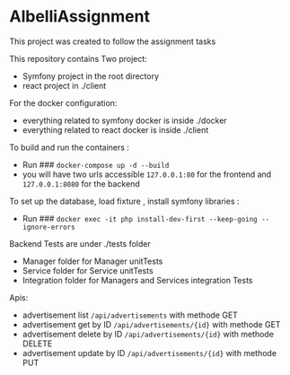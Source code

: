 # AlbelliAssignment

This project was created to follow the assignment tasks

This repository contains Two project:
- Symfony project in the root directory
- react project in ./client

For the docker configuration:
- everything related to symfony docker is inside ./docker
- everything related to react docker is inside ./client

To build and run the containers :
- Run ### `docker-compose up -d --build`
- you will have two urls accessible `127.0.0.1:80` for the frontend and `127.0.0.1:8080` for the backend

To set up the database, load fixture , install symfony libraries :
- Run ### `docker exec -it php install-dev-first --keep-going --ignore-errors`

Backend Tests are under ./tests folder
- Manager folder for Manager unitTests
- Service folder for Service unitTests
- Integration folder for Managers and Services integration Tests

Apis:
- advertisement list `/api/advertisements` with methode GET
- advertisement get by ID `/api/advertisements/{id}` with methode GET
- advertisement delete by ID `/api/advertisements/{id}` with methode DELETE
- advertisement update by ID `/api/advertisements/{id}` with methode PUT